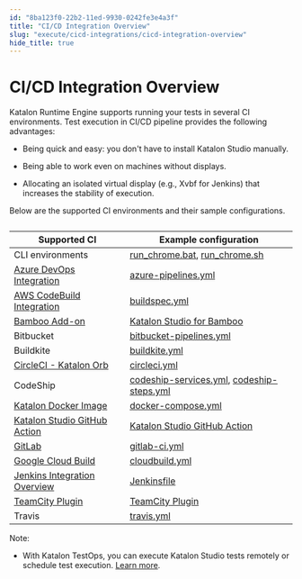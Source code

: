 ```yaml
---
id: "8ba123f0-22b2-11ed-9930-0242fe3e4a3f"
title: "CI/CD Integration Overview"
slug: "execute/cicd-integrations/cicd-integration-overview"
hide_title: true
---
```


# <a id="id" class="anchor_top_offset"/><a id="ariaid-title1" class="anchor_top_offset"/>CI/CD Integration Overview

<div xmlns="http://www.w3.org/1999/xhtml" className="p">Katalon Runtime Engine supports running your tests in several CI environments. Test execution in CI/CD pipeline provides the following advantages:<ul className="ul"><li className="li"><p className="p">Being quick and easy: you don't have to install Katalon Studio manually.</p></li><li className="li"><p className="p">Being able to work even on machines without displays.</p></li><li className="li"><p className="p">Allocating an isolated virtual display (e.g., Xvbf for Jenkins) that increases the stability of execution.</p></li></ul></div>
<p xmlns="http://www.w3.org/1999/xhtml" className="p">Below are the supported CI environments and their sample configurations. </p> 
<table xmlns="http://www.w3.org/1999/xhtml" className="table"><caption /><colgroup><col /><col /></colgroup><thead className="thead"><tr className><th className="entry anchor_top_offset" id="id__entry__1">Supported CI</th><th className="entry anchor_top_offset" id="id__entry__2">Example configuration</th></tr></thead><tbody className="tbody"><tr className><td className="entry" headers="id__entry__1 id__entry__2 ">CLI environments</td><td className="entry" headers="id__entry__1 id__entry__2 "> <a className="xref j-external-link" href="https://github.com/katalon-studio-samples/ci-samples/blob/master/run_chrome.bat" target="_blank">run_chrome.bat</a>, <a className="xref j-external-link" href="https://github.com/katalon-studio-samples/ci-samples/blob/master/run_chrome.sh" target="_blank">run_chrome.sh</a> </td></tr><tr className><td className="entry" headers="id__entry__1 id__entry__2 "><a className="xref" href="/docs/execute/cicd-integrations/azure-devops-integration">Azure DevOps Integration</a></td><td className="entry" headers="id__entry__1 id__entry__2 "><a className="xref j-external-link" href="https://github.com/katalon-studio-samples/ci-samples/blob/master/azure-pipelines.yml" target="_blank">azure-pipelines.yml</a></td></tr><tr className><td className="entry" headers="id__entry__1 id__entry__2 "><a className="xref" href="/docs/execute/cicd-integrations/aws-codebuild-integration">AWS CodeBuild Integration</a></td><td className="entry" headers="id__entry__1 id__entry__2 "><a className="xref j-external-link" href="https://github.com/katalon-studio-samples/ci-samples/blob/master/buildspec.yml" target="_blank">buildspec.yml</a></td></tr><tr className><td className="entry" headers="id__entry__1 id__entry__2 "><a className="xref" href="/docs/execute/cicd-integrations/bamboo-add-on">Bamboo Add-on</a></td><td className="entry" headers="id__entry__1 id__entry__2 "><a className="xref j-external-link" href="https://marketplace.atlassian.com/apps/1220235/katalon-devops-for-bamboo" target="_blank">Katalon Studio for Bamboo</a></td></tr><tr className><td className="entry" headers="id__entry__1 id__entry__2 ">Bitbucket</td><td className="entry" headers="id__entry__1 id__entry__2 "><a className="xref j-external-link" href="https://github.com/katalon-studio-samples/ci-samples/blob/master/bitbucket-pipelines.yml" target="_blank">bitbucket-pipelines.yml</a></td></tr><tr className><td className="entry" headers="id__entry__1 id__entry__2 ">Buildkite</td><td className="entry" headers="id__entry__1 id__entry__2 "><a className="xref j-external-link" href="https://github.com/katalon-studio-samples/ci-samples/blob/master/.buildkite/pipeline.yml" target="_blank">buildkite.yml</a></td></tr><tr className><td className="entry" headers="id__entry__1 id__entry__2 "><a className="xref" href="/docs/execute/cicd-integrations/circleci---katalon-orb">CircleCI - Katalon Orb</a></td><td className="entry" headers="id__entry__1 id__entry__2 "><a className="xref j-external-link" href="https://github.com/katalon-studio-samples/ci-samples/blob/master/.circleci/config.yml" target="_blank">circleci.yml</a></td></tr><tr className><td className="entry" headers="id__entry__1 id__entry__2 ">CodeShip</td><td className="entry" headers="id__entry__1 id__entry__2 "><a className="xref j-external-link" href="https://github.com/katalon-studio-samples/ci-samples/blob/master/codeship-services.yml" target="_blank">codeship-services.yml</a>, <a className="xref j-external-link" href="https://github.com/katalon-studio-samples/ci-samples/blob/master/codeship-steps.yml" target="_blank">codeship-steps.yml</a></td></tr><tr className><td className="entry" headers="id__entry__1 id__entry__2 "><a className="xref" href="/docs/execute/katalon-runtime-engine/katalon-docker-image">Katalon Docker Image</a></td><td className="entry" headers="id__entry__1 id__entry__2 "><a className="xref j-external-link" href="https://github.com/katalon-studio-samples/ci-samples/blob/master/docker-compose.yml" target="_blank">docker-compose.yml</a></td></tr><tr className><td className="entry" headers="id__entry__1 id__entry__2 "><a className="xref" href="/docs/execute/cicd-integrations/katalon-studio-github-action">Katalon Studio GitHub Action</a></td><td className="entry" headers="id__entry__1 id__entry__2 "><a className="xref j-external-link" href="https://github.com/marketplace/actions/katalon-studio" target="_blank">Katalon Studio GitHub Action</a></td></tr><tr className><td className="entry" headers="id__entry__1 id__entry__2 "><a className="xref" href="/docs/execute/cicd-integrations/gitlab-integration">GitLab</a></td><td className="entry" headers="id__entry__1 id__entry__2 "><a className="xref j-external-link" href="https://github.com/katalon-studio-samples/ci-samples/blob/master/.gitlab-ci.yml" target="_blank">gitlab-ci.yml</a></td></tr><tr className><td className="entry" headers="id__entry__1 id__entry__2 "><a className="xref" href="/docs/execute/cicd-integrations/google-cloud-build">Google Cloud Build</a></td><td className="entry" headers="id__entry__1 id__entry__2 "><a className="xref j-external-link" href="https://github.com/katalon-studio-samples/ci-samples/blob/master/cloudbuild.yaml" target="_blank">cloudbuild.yml</a></td></tr><tr className><td className="entry" headers="id__entry__1 id__entry__2 "><a className="xref" href="/docs/execute/cicd-integrations/jenkins-integration/jenkins-integration-overview">Jenkins Integration Overview</a></td><td className="entry" headers="id__entry__1 id__entry__2 "><a className="xref j-external-link" href="https://github.com/katalon-studio-samples/ci-samples/blob/master/Jenkinsfile" target="_blank">Jenkinsfile</a></td></tr><tr className><td className="entry" headers="id__entry__1 id__entry__2 "><a className="xref" href="/docs/execute/cicd-integrations/teamcity-plugin">TeamCity Plugin</a></td><td className="entry" headers="id__entry__1 id__entry__2 "><a className="xref j-external-link" href="https://plugins.jetbrains.com/plugin/12653-katalon-studio-runner/" target="_blank">TeamCity Plugin</a></td></tr><tr className><td className="entry" headers="id__entry__1 id__entry__2 ">Travis</td><td className="entry" headers="id__entry__1 id__entry__2 "><a className="xref j-external-link" href="https://github.com/katalon-studio-samples/ci-samples/blob/master/.travis.yml" target="_blank">travis.yml</a></td></tr></tbody></table> 
<div xmlns="http://www.w3.org/1999/xhtml" className="p"><div className="note note note_note"><span className="note__title">Note:</span> <ul className="ul"><li className="li"><p className="p">With Katalon TestOps, you can execute Katalon Studio tests remotely or schedule test execution. <a className="xref j-external-link" href="https://docs.katalon.com/docs/katalon-testops/test-planning/schedules/schedule-test-runs" target="_blank">Learn more</a>.</p></li></ul></div></div>
